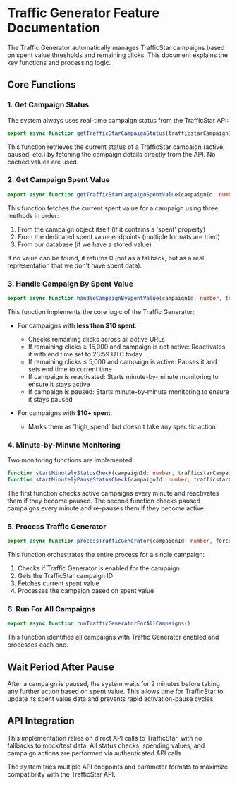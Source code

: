 # Traffic Generator Feature Documentation

The Traffic Generator automatically manages TrafficStar campaigns based on spent value thresholds and remaining clicks. This document explains the key functions and processing logic.

## Core Functions

### 1. Get Campaign Status

The system always uses real-time campaign status from the TrafficStar API:

```typescript
export async function getTrafficStarCampaignStatus(trafficstarCampaignId: string)
```

This function retrieves the current status of a TrafficStar campaign (active, paused, etc.) by fetching the campaign details directly from the API. No cached values are used.

### 2. Get Campaign Spent Value

```typescript
export async function getTrafficStarCampaignSpentValue(campaignId: number, trafficstarCampaignId: string)
```

This function fetches the current spent value for a campaign using three methods in order:
1. From the campaign object itself (if it contains a 'spent' property)
2. From the dedicated spent value endpoints (multiple formats are tried)
3. From our database (if we have a stored value)

If no value can be found, it returns 0 (not as a fallback, but as a real representation that we don't have spent data).

### 3. Handle Campaign By Spent Value

```typescript
export async function handleCampaignBySpentValue(campaignId: number, trafficstarCampaignId: string, spentValue: number)
```

This function implements the core logic of the Traffic Generator:

- For campaigns with **less than $10 spent**:
  - Checks remaining clicks across all active URLs
  - If remaining clicks ≥ 15,000 and campaign is not active: Reactivates it with end time set to 23:59 UTC today
  - If remaining clicks ≤ 5,000 and campaign is active: Pauses it and sets end time to current time
  - If campaign is reactivated: Starts minute-by-minute monitoring to ensure it stays active
  - If campaign is paused: Starts minute-by-minute monitoring to ensure it stays paused

- For campaigns with **$10+ spent**:
  - Marks them as 'high_spend' but doesn't take any specific action

### 4. Minute-by-Minute Monitoring

Two monitoring functions are implemented:

```typescript
function startMinutelyStatusCheck(campaignId: number, trafficstarCampaignId: string)
function startMinutelyPauseStatusCheck(campaignId: number, trafficstarCampaignId: string)
```

The first function checks active campaigns every minute and reactivates them if they become paused.
The second function checks paused campaigns every minute and re-pauses them if they become active.

### 5. Process Traffic Generator

```typescript
export async function processTrafficGenerator(campaignId: number, forceMode?: string)
```

This function orchestrates the entire process for a single campaign:
1. Checks if Traffic Generator is enabled for the campaign
2. Gets the TrafficStar campaign ID
3. Fetches current spent value
4. Processes the campaign based on spent value

### 6. Run For All Campaigns

```typescript
export async function runTrafficGeneratorForAllCampaigns()
```

This function identifies all campaigns with Traffic Generator enabled and processes each one.

## Wait Period After Pause

After a campaign is paused, the system waits for 2 minutes before taking any further action based on spent value. This allows time for TrafficStar to update its spent value data and prevents rapid activation-pause cycles.

## API Integration

This implementation relies on direct API calls to TrafficStar, with no fallbacks to mock/test data. All status checks, spending values, and campaign actions are performed via authenticated API calls.

The system tries multiple API endpoints and parameter formats to maximize compatibility with the TrafficStar API.